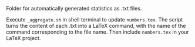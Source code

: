 Folder for automatically generated statistics as .txt files.

Execute `_aggregate.sh` in shell terminal to update `numbers.tex`. The script turns the content of each .txt into a LaTeX command, with the name of the command corresponding to the file name. Then include `numbers.tex` in your LaTeX project.
